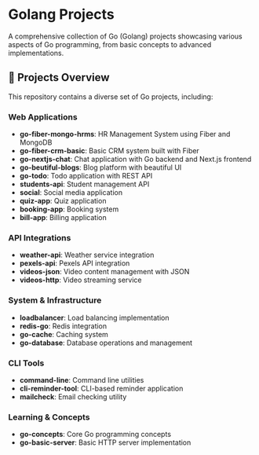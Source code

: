 # Golang Projects

A comprehensive collection of Go (Golang) projects showcasing various aspects of Go programming, from basic concepts to advanced implementations.

## 🚀 Projects Overview

This repository contains a diverse set of Go projects, including:

### Web Applications

- **go-fiber-mongo-hrms**: HR Management System using Fiber and MongoDB
- **go-fiber-crm-basic**: Basic CRM system built with Fiber
- **go-nextjs-chat**: Chat application with Go backend and Next.js frontend
- **go-beutiful-blogs**: Blog platform with beautiful UI
- **go-todo**: Todo application with REST API
- **students-api**: Student management API
- **social**: Social media application
- **quiz-app**: Quiz application
- **booking-app**: Booking system
- **bill-app**: Billing application

### API Integrations

- **weather-api**: Weather service integration
- **pexels-api**: Pexels API integration
- **videos-json**: Video content management with JSON
- **videos-http**: Video streaming service

### System & Infrastructure

- **loadbalancer**: Load balancing implementation
- **redis-go**: Redis integration
- **go-cache**: Caching system
- **go-database**: Database operations and management

### CLI Tools

- **command-line**: Command line utilities
- **cli-reminder-tool**: CLI-based reminder application
- **mailcheck**: Email checking utility

### Learning & Concepts

- **go-concepts**: Core Go programming concepts
- **go-basic-server**: Basic HTTP server implementation
